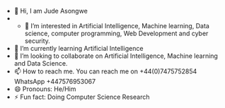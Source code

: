 - 👋 Hi, I am Jude Asongwe 
- - 👀 I’m interested in Artificial Intelligence, Machine learning, Data science, computer programming, Web Development and cyber security.
- 🌱 I’m currently learning Artificial Intelligence 
- 💞️ I’m looking to collaborate on Artificial Intelligence, Machine learning and Data Science.
- 📫 How to reach me. You can reach me on +44(0)7475752854    WhatsApp +447576953067
- 😄 Pronouns: He/Him
- ⚡ Fun fact: Doing Computer Science Research

<!---
asonjude/asonjude is a ✨ special ✨ repository because its `README.md` (this file) appears on your GitHub profile.
You can click the Preview link to take a look at your changes.
--->
